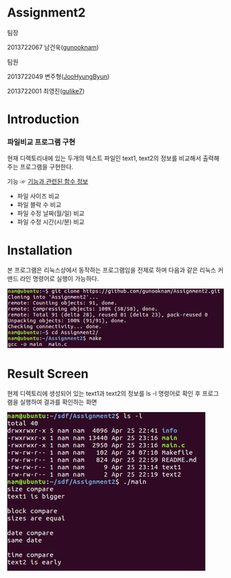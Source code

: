 # Assignment2
팀장

2013722067 남건욱([gunooknam](https://github.com/gunooknam))

팀원

2013722049 변주형([JooHyungByun](https://github.com/JooHyungByun))

2013722001 최영진([gulike7](https://github.com/gulike7))

# Introduction

### 파일비교 프로그램 구현

 현재 디렉토리내에 있는 두개의 텍스트 파일인 text1, text2의 정보를 비교해서 출력해주는 프로그램을 구현한다. 

기능  ☞ [기능과 관련된 함수 정보](https://github.com/gunooknam/Assignment2/wiki)

- 파일 사이즈 비교
- 파일 블락 수 비교
- 파일 수정 날짜(월/일) 비교
- 파일 수정 시간(시/분) 비교

# Installation

본 프로그램은 리눅스상에서 동작하는 프로그램임을 전제로 하며 다음과 같은 리눅스 커맨드 라인 명령어로 실행이 가능하다. 

![img](./info/result/installation.PNG)

# Result Screen
 현제 디렉토리에 생성되어 있는 text1과 text2의 정보를 ls -l 명령어로 확인 후 프로그램을 실행하여 결과를 확인하는 화면

![img](./info/result/result.PNG)

